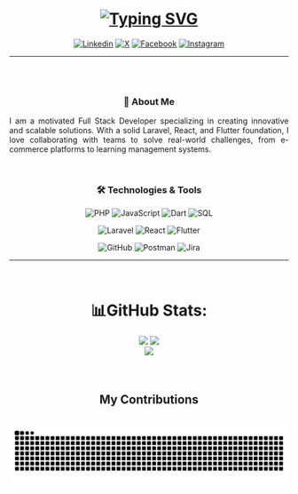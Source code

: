 <div align=center>

<!-- ## **`Final-Year Computer Science Student | Full Stack Developer | Aspiring Software Engineer | Tech Interested `** -->

<h1 align="center">
  <a href="https://git.io/typing-svg">
    <img src="https://readme-typing-svg.demolab.com?font=M+PLUS+Code+Latin&size=30&letterSpacing=Regular+&weight=400&size=48&duration=3000&pause=1000&color=1877f2&center=true&vCenter=true&random=false&width=800&height=100&lines=Hello+World!;I+Am+Abdullah+Almsaodi|;Final-Year+Computer+Science|;Full+Stack+Developer|;Aspiring+Software+Engineer|;Tech+Interested." alt="Typing SVG" />
  </a>
</h1>

[![Linkedin](https://img.shields.io/badge/LinkedIn-0077B5?style=for-the-badge&logo=linkedin&logoColor=white)](https://www.linkedin.com/in/abdullah-almsaodi-296279246?lipi=urn%3Ali%3Apage%3Ad_flagship3_profile_view_base_contact_details%3BaQ08Ur6%2BR%2BuQa9P1yvUJiw%3D%3D) [![X](https://img.shields.io/badge/X-%23000000.svg?style=for-the-badge&logo=X&logoColor=white)](https://x.com/AlmsaodiTech) [![Facebook](https://img.shields.io/badge/Facebook-%231877F2.svg?style=for-the-badge&logo=Facebook&logoColor=white)](https://www.facebook.com/profile.php?id=100073455654133)
[![Instagram](https://img.shields.io/badge/Instagram-%23E4405F.svg?style=for-the-badge&logo=Instagram&logoColor=white)](https://www.instagram.com/abdullah.almsaodi?igsh=OGQ5ZDc2ODk2ZA==)

---

</div>
<br/>
<br/>

<div align=center>

### 🚀 About Me

<p align="center" style="text-align: justify">
I am a motivated Full Stack Developer specializing in creating innovative and scalable solutions. With a solid Laravel, React, and Flutter foundation, I love collaborating with teams to solve real-world challenges, from e-commerce platforms to learning management systems.

</p>

</div>
<br/>

<div align=center>

### 🛠️ Technologies & Tools

![PHP](https://img.shields.io/badge/PHP-777BB4?style=flat-square&logo=php&logoColor=white) ![JavaScript](https://img.shields.io/badge/JavaScript-F7DF1E?style=flat-square&logo=javascript&logoColor=black) ![Dart](https://img.shields.io/badge/Dart-0175C2?style=flat-square&logo=dart&logoColor=white) ![SQL](https://img.shields.io/badge/SQL-4479A1?style=flat-square&logo=mysql&logoColor=white)

![Laravel](https://img.shields.io/badge/Laravel-FF2D20?style=flat-square&logo=laravel&logoColor=white) ![React](https://img.shields.io/badge/React-DD0031?style=flat-square&logo=angular&logoColor=white) ![Flutter](https://img.shields.io/badge/Flutter-02569B?style=flat-square&logo=flutter&logoColor=white)

![GitHub](https://img.shields.io/badge/GitHub-181717?style=flat-square&logo=github&logoColor=white) ![Postman](https://img.shields.io/badge/Postman-FF6C37?style=flat-square&logo=postman&logoColor=white) ![Jira](https://img.shields.io/badge/Jira-0052CC?style=flat-square&logo=jira-software&logoColor=white)

---

</div>
<br/>

<div align=center>
  <h1>📊GitHub Stats:</h1>
  <img src="https://github-readme-stats.vercel.app/api?username=Abdullah-Almsaodi&theme=transparent&hide_border=true&include_all_commits=false&count_private=true" />
  <img  src="https://github-readme-streak-stats.herokuapp.com/?user=Abdullah-Almsaodi&theme=transparent&hide_border=true" />
  <br />
  <img  src="https://github-readme-stats.vercel.app/api/top-langs/?username=Abdullah-Almsaodi&theme=transparent&hide_border=true&include_all_commits=false&count_private=true&layout=compact" />
</div>

<br/>
<br/>

<div align=center>
  <h2> My Contributions</h2>
  <br>

<picture>
  <source media="(prefers-color-scheme: dark)" srcset="https://raw.githubusercontent.com/Abdullah-Almsaodi/Abdullah-Almsaodi/output/github-contribution-grid-snake-dark.svg">
  <source media="(prefers-color-scheme: light)" srcset="https://raw.githubusercontent.com/Abdullah-Almsaodi/Abdullah-Almsaodi/output/github-contribution-grid-snake.svg">
  <img alt="github contribution grid snake animation" src="https://raw.githubusercontent.com/Abdullah-Almsaodi/Abdullah-Almsaodi/output/github-contribution-grid-snake.svg">
</picture>

</div>
